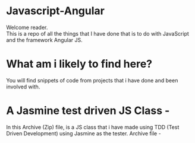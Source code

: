 # Javascript-Angular
Welcome reader.  
This is a repo of all the things that I have done that is to do with JavaScript and the framework Angular JS.  
  
# What am i likely to find here?
You will find snippets of code from projects that i have done and been involved with.  
  
  
# A Jasmine test driven JS Class -  
In this Archive (Zip) file, is a JS class that i have made using TDD (Test Driven Development) using Jasmine as the tester.
Archive file - 
